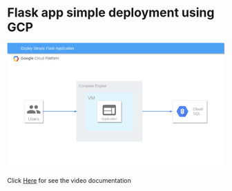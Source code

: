 # Flask app simple deployment using GCP
![cover](https://github.com/lil-id/flask-deployment/blob/main/Simple%20Deploy%20Flask%20APP%20using%20Compute%20Engine.drawio.png)

Click [Here](https://youtu.be/6p-9CON9604) for see the video documentation

